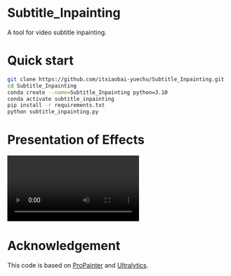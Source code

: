 # Subtitle_Inpainting
A tool for video subtitle inpainting.

# Quick start
```bash
git clone https://github.com/itxiaobai-yuechu/Subtitle_Inpainting.git
cd Subtitle_Inpainting
conda create --name=Subtitle_Inpainting python=3.10
conda activate subtitle_inpainting
pip install -r requirements.txt
python subtitle_inpainting.py
```

# Presentation of Effects
<video src="https://github.com/user-attachments/assets/8979887a-25b4-43dc-87f2-be95485352b9" controls></video>





# Acknowledgement
This code is based on [ProPainter](https://github.com/sczhou/ProPainter) and [Ultralytics](https://github.com/ultralytics/ultralytics).
